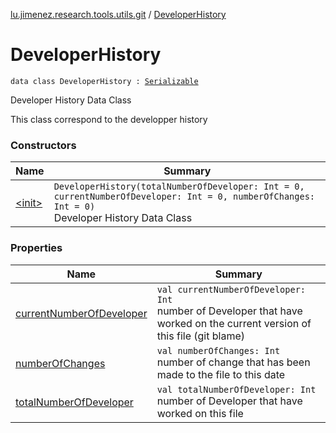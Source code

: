 [lu.jimenez.research.tools.utils.git](../index.md) / [DeveloperHistory](.)

# DeveloperHistory

`data class DeveloperHistory : `[`Serializable`](http://docs.oracle.com/javase/6/docs/api/java/io/Serializable.html)

Developer History Data Class

This class correspond to the developper history

### Constructors

| Name | Summary |
|---|---|
| [&lt;init&gt;](-init-.md) | `DeveloperHistory(totalNumberOfDeveloper: Int = 0, currentNumberOfDeveloper: Int = 0, numberOfChanges: Int = 0)`<br>Developer History Data Class |

### Properties

| Name | Summary |
|---|---|
| [currentNumberOfDeveloper](current-number-of-developer.md) | `val currentNumberOfDeveloper: Int`<br>number of Developer that have worked on the current version of this file (git blame) |
| [numberOfChanges](number-of-changes.md) | `val numberOfChanges: Int`<br>number of change that has been made to the file to this date |
| [totalNumberOfDeveloper](total-number-of-developer.md) | `val totalNumberOfDeveloper: Int`<br>number of Developer that have worked on this file |
